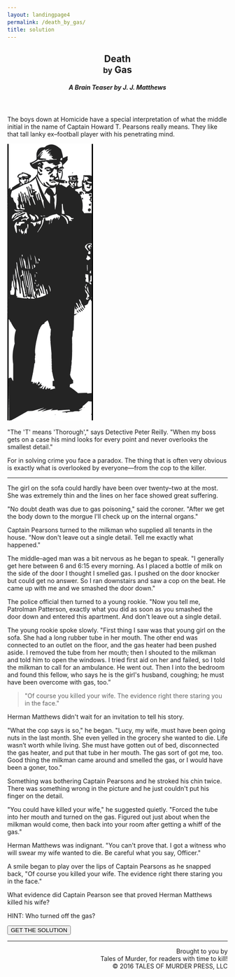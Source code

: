 ```yaml
---
layout: landingpage4
permalink: /death_by_gas/
title: solution
---
```


<header class="story__header">
  <h2 class="big-fancy-title titles__main">Death <span style="display: block;"><small>by</small> Gas</span></h2>
  <h5>A Brain Teaser by J. J. Matthews</h5>
</header>

<article class="squeeze__story">
  <p class="first">The boys down at Homicide have a special interpretation of what the middle initial in the name of Captain Howard T. Pearsons really means. They like that tall lanky ex&ndash;football player with his penetrating mind.</p>
  <img class="story__image1" src="/assets/img/Pearsons.png" alt="girl on couch with gas tube in her mouth">
  <p class="first">"The 'T' means 'Thorough'," says Detective Peter Reilly. "When my boss gets on a case his mind looks for every point and never overlooks the smallest detail."</p>
  <p class="first">For in solving crime you face a paradox. The thing that is often very obvious is exactly what is overlooked by everyone—from the cop to the killer.</p>
  <hr>
  <p>The girl on the sofa could hardly have been over twenty&ndash;two at the most. She was extremely thin and the lines on her face showed great suffering.</p>
  <p>"No doubt death was due to gas poisoning," said the coroner. "After we get the body down to the morgue I'll check up on the internal organs."</p>
  <p>Captain Pearsons turned to the milkman who supplied all tenants in the house. "Now don't leave out a single detail. Tell me exactly what happened."</p>
  <p>The middle&ndash;aged man was a bit nervous as he began to speak. "I generally get here between 6 and 6&#58;15 every morning. As I placed a bottle of milk on the side of the door I thought I smelled gas. I pushed on the door knocker but could get no answer. So I ran downstairs and saw a cop on the beat. He came up with me and we smashed the door down."</p>
  <p>The police official then turned to a young rookie. "Now you tell me, Patrolman Patterson, exactly what you did as soon as you smashed the door down and entered this apartment. And don't leave out a single detail.</p>
  <!-- <img src="/assets/img/radiator.png" style="float: right;width: 200px;" alt="old fashioned gas radiator"> -->
  <p>The young rookie spoke slowly. "First thing I saw was that young girl on the sofa. She had a long rubber tube in her mouth. The other end was connected to an outlet on the floor, and the gas heater had been pushed aside. I removed the tube from her mouth; then I shouted to the milkman and told him to open the windows. I tried first aid on her and failed, so I told the milkman to call for an ambulance. He went out. Then I into the bedroom and found this fellow, who says he is the girl's husband, coughing; he must have been overcome with gas, too.”</p>
  <blockquote>"Of course you killed your wife. The evidence right there staring you in the face."</blockquote>
  <p>Herman Matthews didn't wait for an invitation to tell his story.</p>
  <p>"What the cop says is so," he began. "Lucy, my wife, must have been going nuts in the last month. She even yelled in the grocery she wanted to die. Life wasn’t worth while living. She must have gotten out of bed, disconnected the gas heater, and put that tube in her mouth. The gas sort of got me, too. Good thing the milkman came around and smelled the gas, or I would have been a goner, too."</p>
  <p>Something was bothering Captain Pearsons and he stroked his chin twice. There was something wrong in the picture and he just couldn't put his finger on the detail.</p>
  <p>"You could have killed your wife," he suggested quietly. "Forced the tube into her mouth and turned on the gas. Figured out just about when the milkman would come, then back into your room after getting a whiff of the gas."</p>
  <p>Herman Matthews was indignant. "You can't prove that. I got a witness who will swear my wife wanted to die. Be careful what you say, Officer."</p>
  <p id="reveal__top">A smile began to play over the lips of Captain Pearsons as he snapped back, "Of course you killed your wife. The evidence right there staring you in the face."</p>
  <p class="expander__question">What evidence did Captain Pearson see that proved Herman Matthews killed his wife?</p>
</article>

<!-- <button class="hint">HINT: Who turned off the gas?<br><span class="small">Click to see the SOLUTION!</span></button> -->

<div class="hint">
  <p class="ghost">HINT: Who turned off the gas?</p>
  <button>GET THE SOLUTION <i class="fa fa-arrow-circle-right"></i></button>
</div>
<!-- <span class="largearrow">&#10144;</span> -->

<footer style="text-align:right;">
  <hr>
  <p class="right small">Brought to you by<br><span class="bloodied italic">Tales of Murder, for readers with time to <span class="underline">kill</span>!</span><br>&copy; 2016 TALES OF MURDER PRESS, LLC</p>
  <!-- <p class="right small copyright">&copy; 2016 TALES OF MURDER PRESS, LLC</p> -->
</footer>

</div> <!-- end div.lp -->
